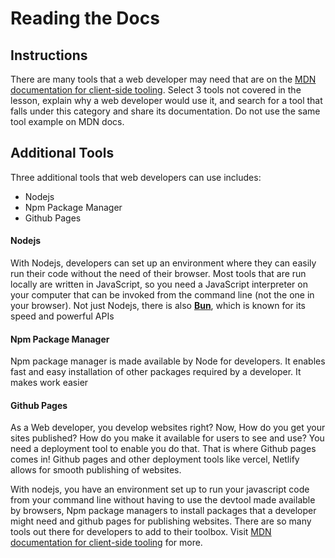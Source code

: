 # Reading the Docs

## Instructions

There are many tools that a web developer may need that are on the [MDN documentation for client-side tooling](https://developer.mozilla.org/docs/Learn/Tools_and_testing/Understanding_client-side_tools/Overview). Select 3 tools not covered in the lesson, explain why a web developer would use it, and search for a tool that falls under this category and share its documentation. Do not use the same tool example on MDN docs.

## Additional Tools
Three additional tools that web developers can use includes: 
- Nodejs
- Npm Package Manager
- Github Pages
#### Nodejs
With Nodejs, developers can set up an environment where they can easily run their code without the need of their browser.  Most tools that are run locally are written in JavaScript, so you need a JavaScript interpreter on your computer that can be invoked from the command line (not the one in your browser). Not just Nodejs, there is also [**Bun**](https://bun.sh/), which is known for its speed and powerful APIs
#### Npm Package Manager
Npm package manager is made available by Node for developers. It enables fast and easy installation of other packages required by a developer. It makes work easier
#### Github Pages
As a Web developer, you develop websites right? Now, How do you get your sites published? How do you make it available for users to see and use? You need a deployment tool to enable you do that. That is where Github pages comes in! Github pages and other deployment tools like vercel, Netlify allows for smooth publishing of websites.

With nodejs, you have an environment set up to run your javascript code from your command line without having to use the devtool made available by browsers, Npm package managers to install packages that a developer might need and github pages for publishing websites. There are so many tools out there for developers to add to their toolbox. Visit [MDN documentation for client-side tooling](https://developer.mozilla.org/docs/Learn/Tools_and_testing/Understanding_client-side_tools/Overview) for more.
